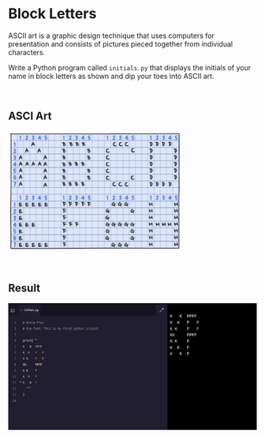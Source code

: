 # Block Letters

ASCII art is a graphic design technique that uses computers for presentation and consists of pictures pieced together from individual characters.

Write a Python program called `initials.py` that displays the initials of your name in block letters as shown and dip your toes into ASCII art.

<br>

## ASCI Art

![ASCI](images/ASCII.png)

<br>

## Result

![myInitials](images/myInitials.png)

